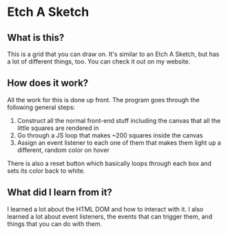 # Etch A Sketch

## What is this?

This is a grid that you can draw on. It's similar to an Etch A Sketch, but has a lot of different things, too. You can check it out on my website. 

## How does it work?

All the work for this is done up front. The program goes through the following general steps:

1. Construct all the normal front-end stuff including the canvas that all the little squares are rendered in
2. Go through a JS loop that makes ~200 squares inside the canvas
3. Assign an event listener to each one of them that makes them light up a different, random color on hover

There is also a reset button which basically loops through each box and sets its color back to white.

## What did I learn from it?

I learned a lot about the HTML DOM and how to interact with it. I also learned a lot about event listeners, the events that can trigger them, and things that you can do with them.

